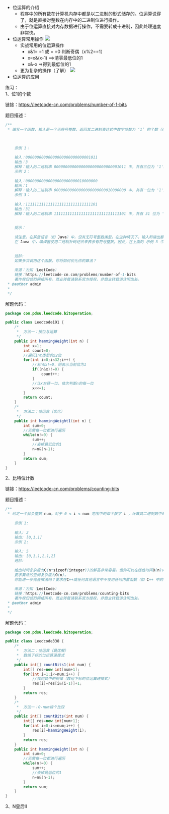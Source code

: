 * 位运算的介绍
    * 程序中的所有数在计算机内存中都是以二进制的形式储存的。位运算说穿了，就是直接对整数在内存中的二进制位进行操作。
    * 由于位运算直接对内存数据进行操作，不需要转成十进制，因此处理速度非常快。
* 位运算常用操作
![](https://user-gold-cdn.xitu.io/2019/9/6/16d04298671f438c?w=809&h=558&f=jpeg&s=28597)
    * 实战常用的位运算操作
        * x&1= =1 或 = =0 判断奇偶（x%2==1）
        * x=x&(x-1) ==>清零最低位的1
        * x&-x =>得到最低位的1
    * 更为复杂的操作（了解）
    ![](https://user-gold-cdn.xitu.io/2019/9/6/16d0432002f5c3e0?w=967&h=461&f=jpeg&s=50826)
* 位运算的应用

练习：<br>
1、位1的个数

链接：https://leetcode-cn.com/problems/number-of-1-bits

题目描述：
```java
/**
 * 编写一个函数，输入是一个无符号整数，返回其二进制表达式中数字位数为 ‘1’ 的个数（也被称为汉明重量）。

	 
	
	示例 1：
	
	输入：00000000000000000000000000001011
	输出：3
	解释：输入的二进制串 00000000000000000000000000001011 中，共有三位为 '1'。
	示例 2：
	
	输入：00000000000000000000000010000000
	输出：1
	解释：输入的二进制串 00000000000000000000000010000000 中，共有一位为 '1'。
	示例 3：
	
	输入：11111111111111111111111111111101
	输出：31
	解释：输入的二进制串 11111111111111111111111111111101 中，共有 31 位为 '1'。
	 
	
	提示：
	
	请注意，在某些语言（如 Java）中，没有无符号整数类型。在这种情况下，输入和输出都将被指定为有符号整数类型，并且不应影响您的实现，因为无论整数是有符号的还是无符号的，其内部的二进制表示形式都是相同的。
	在 Java 中，编译器使用二进制补码记法来表示有符号整数。因此，在上面的 示例 3 中，输入表示有符号整数 -3。
	 
	
	进阶:
	如果多次调用这个函数，你将如何优化你的算法？
	
	来源：力扣（LeetCode）
	链接：https://leetcode-cn.com/problems/number-of-1-bits
	著作权归领扣网络所有。商业转载请联系官方授权，非商业转载请注明出处。
 * @author admin
 *
 */
```
解题代码：
```java
package com.pdsu.leedcode.bitoperation;

public class Leedcode191 {
	/*
	 * 	方法一：按位与运算
	 */
	public int hammingWeight(int n) {
		int x=1;
		int count=0;
		//遍历int类型的32位
        for(int i=0;i<32;i++) {
        	//若n&x!=0，则表示当前位为1
        	if((n&x)!=0) {
        		count++;
        	}
        	//让x左移一位，依次判断n的每一位
        	x<<=1;	
        }
        return count;
    }
	/*
	 * 	方法二：位运算（优化）
	 */
	public int hammingWeight1(int n) {
		int sum=0;
		//无需每一位都进行遍历
		while(n!=0) {
			sum++;
			//去掉最低位的1
			n=n&(n-1);
		}
		return sum;
	}
}

```

2、比特位计数

链接：https://leetcode-cn.com/problems/counting-bits

题目描述：
```java
/**
 * 给定一个非负整数 num。对于 0 ≤ i ≤ num 范围中的每个数字 i ，计算其二进制数中的 1 的数目并将它们作为数组返回。
	
	示例 1:
	
	输入: 2
	输出: [0,1,1]
	示例 2:
	
	输入: 5
	输出: [0,1,1,2,1,2]
	进阶:
	
	给出时间复杂度为O(n*sizeof(integer))的解答非常容易。但你可以在线性时间O(n)内用一趟扫描做到吗？
	要求算法的空间复杂度为O(n)。
	你能进一步完善解法吗？要求在C++或任何其他语言中不使用任何内置函数（如 C++ 中的 __builtin_popcount）来执行此操作。
	
	来源：力扣（LeetCode）
	链接：https://leetcode-cn.com/problems/counting-bits
	著作权归领扣网络所有。商业转载请联系官方授权，非商业转载请注明出处。
 * @author admin
 *
 */
```

解题代码：
```java
package com.pdsu.leedcode.bitoperation;

public class Leedcode338 {
	/*
	 * 	方法二：位运算（最优解）
	 * 	数组下标的位运算递推式
	 */
	public int[] countBits1(int num) {
		int[] res=new int[num+1];
		for(int i=1;i<=num;i++) {
			//找到其中的规律（数组下标的位运算递推式）
			res[i]=res[i&(i-1)]+1;
		}
		return res;
	}
	/*
	 * 	方法一：0-num挨个比较
	 */
	public int[] countBits(int num) {
		int[] res=new int[num+1];
        for(int i=0;i<=num;i++) {
        	res[i]=hammingWeight(i);
        }
        return res;
    }
	public int hammingWeight(int n) {
		int sum=0;
		//无需每一位都进行遍历
		while(n!=0) {
			sum++;
			//去掉最低位的1
			n=n&(n-1);
		}
		return sum;
	}
}

```

3、N皇后Ⅱ
